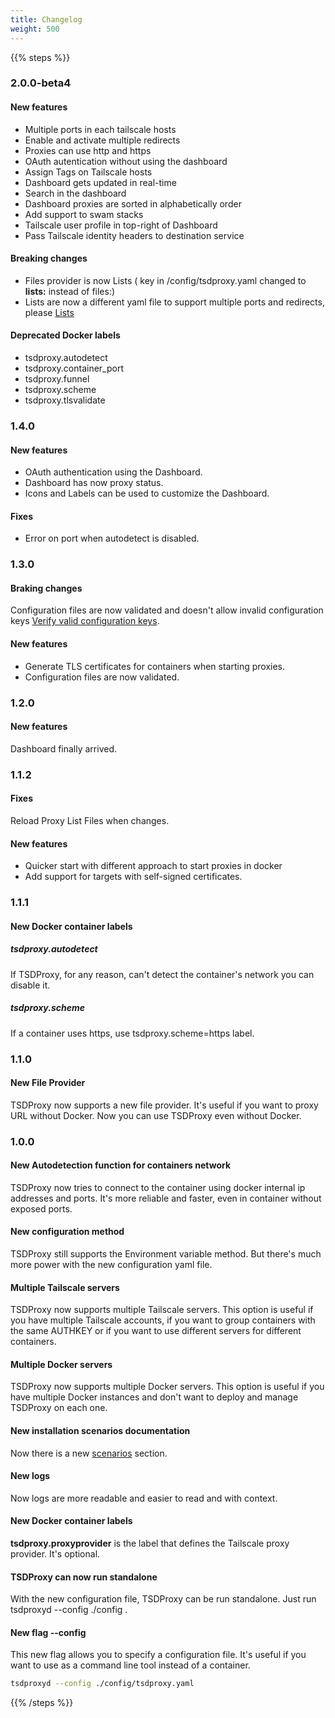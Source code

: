 ```yaml
---
title: Changelog
weight: 500
---
```


{{% steps %}}

### 2.0.0-beta4

#### New features

- Multiple ports in each tailscale hosts
- Enable and activate multiple redirects
- Proxies can use http and https
- OAuth autentication without using the dashboard
- Assign Tags on Tailscale hosts
- Dashboard gets updated in real-time
- Search in the dashboard
- Dashboard proxies are sorted in alphabetically order
- Add support to swam stacks
- Tailscale user profile in top-right of Dashboard
- Pass Tailscale identity headers to destination service

#### Breaking changes

- Files provider is now Lists ( key in /config/tsdproxy.yaml changed to
**lists:** instead of files:)
- Lists are now a different yaml file to support multiple ports and redirects,
please [Lists](../v2/providers/lists)

#### Deprecated Docker labels

- tsdproxy.autodetect
- tsdproxy.container_port
- tsdproxy.funnel
- tsdproxy.scheme
- tsdproxy.tlsvalidate

### 1.4.0

#### New features

- OAuth authentication using the Dashboard.
- Dashboard has now proxy status.
- Icons and Labels can be used to customize the Dashboard.

#### Fixes

- Error on port when autodetect is disabled.

### 1.3.0

#### Braking changes

Configuration files are now validated and doesn't allow invalid configuration keys
[Verify valid configuration keys](../serverconfig/#sample-configuration-file).

#### New features

- Generate TLS certificates for containers when starting proxies.
- Configuration files are now validated.

### 1.2.0

#### New features

Dashboard finally arrived.

### 1.1.2

#### Fixes

Reload Proxy List Files when changes.

#### New features

- Quicker start with different approach to start proxies in docker
- Add support for targets with self-signed certificates.

### 1.1.1

#### New Docker container labels

##### tsdproxy.autodetect

If TSDProxy, for any reason, can't detect the container's network you can
disable it.

##### tsdproxy.scheme

If a container uses https, use tsdproxy.scheme=https label.

### 1.1.0

#### New File Provider

TSDProxy now supports a new file provider. It's useful if you want to proxy URL
without Docker.
Now you can use TSDProxy even without Docker.

### 1.0.0

#### New Autodetection function for containers network

TSDProxy now tries to connect to the container using docker internal
ip addresses and ports. It's more reliable and faster, even in container without
exposed ports.

#### New configuration method

TSDProxy still supports the Environment variable method. But there's much more
power with the new configuration yaml file.

#### Multiple Tailscale servers

TSDProxy now supports multiple Tailscale servers. This option is useful if you
have multiple Tailscale accounts, if you want to group containers with the same
AUTHKEY or if you want to use different servers for different containers.

#### Multiple Docker servers

TSDProxy now supports multiple Docker servers. This option is useful if you have
multiple Docker instances and don't want to deploy and manage TSDProxy on each one.

#### New installation scenarios documentation

Now there is a new  [scenarios](/docs/scenarios) section.

#### New logs

Now logs are more readable and easier to read and with context.

#### New Docker container labels

**tsdproxy.proxyprovider** is the label that defines the Tailscale proxy
provider. It's optional.

#### TSDProxy can now run standalone

With the new configuration file, TSDProxy can be run standalone.
Just run tsdproxyd --config ./config .

#### New flag --config

This new flag allows you to specify a configuration file. It's useful if you
want to use as a command line tool instead of a container.

```bash
tsdproxyd --config ./config/tsdproxy.yaml
```

{{% /steps %}}
